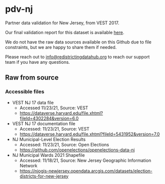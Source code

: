 # pdv-nj
Partner data validation for New Jersey, from VEST 2017. 

Our final validation report for this dataset is available [here]().

We do not have the raw data sources available on this Github due to file constraints, but we are happy to share them if needed. 

Please reach out to info@redistrictingdatahub.org to reach our support team if you have any questions.

## Raw from source

### Accessible files
- VEST NJ 17 data file
  - Accessed 11/23/21, Source: VEST
  - https://dataverse.harvard.edu/file.xhtml?fileId=4302284&version=6.0
- VEST NJ 17 documentation file
  - Accessed: 11/23/21, Source: VEST
  - https://dataverse.harvard.edu/file.xhtml?fileId=5431952&version=7.0
- NJ Municipal-Level Election Results
  - Accessed: 11/23/21, Source: Open Elections
  - https://github.com/openelections/openelections-data-nj
- NJ Municipal Wards 2021 Shapefile
  - Accessed: 11/18/21, Source: New Jersey Geographic Information Network
  - https://njogis-newjersey.opendata.arcgis.com/datasets/election-districts-for-new-jersey

